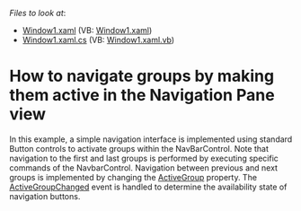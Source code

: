 <!-- default file list -->
*Files to look at*:

* [Window1.xaml](./CS/ActiveGroupNavigation/Window1.xaml) (VB: [Window1.xaml](./VB/ActiveGroupNavigation/Window1.xaml))
* [Window1.xaml.cs](./CS/ActiveGroupNavigation/Window1.xaml.cs) (VB: [Window1.xaml.vb](./VB/ActiveGroupNavigation/Window1.xaml.vb))
<!-- default file list end -->
# How to navigate groups by making them active in the Navigation Pane view


<p>In this example, a simple navigation interface is implemented using standard Button controls to activate groups within the NavBarControl. Note that navigation to the first and last groups is performed by executing specific commands of the NavbarControl. Navigation between previous and next groups is implemented by changing the <a href="http://documentation.devexpress.com/#WPF/DevExpressWpfNavBarNavBarControl_ActiveGrouptopic">ActiveGroup</a> property. The <a href="http://documentation.devexpress.com/#WPF/DevExpressWpfNavBarNavBarControl_ActiveGroupChangedtopic">ActiveGroupChanged</a> event is handled to determine the availability state of navigation buttons.</p>

<br/>


